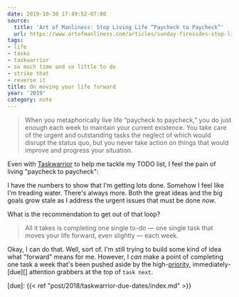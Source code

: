 ```yaml
---
date: 2019-10-30 17:49:52-07:00
source:
  title: 'Art of Manliness: Stop Living Life “Paycheck to Paycheck”'
  url: https://www.artofmanliness.com/articles/sunday-firesides-stop-living-life-paycheck-to-paycheck/
tags:
- life
- tasks
- taskwarrior
- so much time and so little to do
- strike that
- reverse it
title: On moving your life forward
year: '2019'
category: note
---
```


> When you metaphorically live life “paycheck to paycheck,” you do just enough each week to maintain your
> current existence.  You take care of the urgent and outstanding tasks the neglect of which would disrupt the
> status quo, but you never take action on things that would improve and progress your situation.

Even with [Taskwarrior][] to help me tackle my TODO list, I feel the pain of living "paycheck
to paycheck":

[Taskwarrior]: /tags/taskwarrior

I have the numbers to show that I'm getting lots done. Somehow I feel like I'm treading water. There's always
more. Both the great ideas and the big goals grow stale as I address the urgent issues that must be done
*now*.

What is the recommendation to get out of that loop?

> All it takes is completing one single to-do — one single task that moves your life forward, even slightly —
> each week.

Okay, I can do that. Well, sort of. I'm still trying to build some kind of idea what "forward" means for me.
However, I *can* make a point of completing one task a week that's been pushed aside by the high-[priority][],
immediately-[due][] attention grabbers at the top of `task next`.

[priority]: post/2017/taskwarrior-priorities/index.md
[due]: {{< ref "post/2018/taskwarrior-due-dates/index.md" >}}
